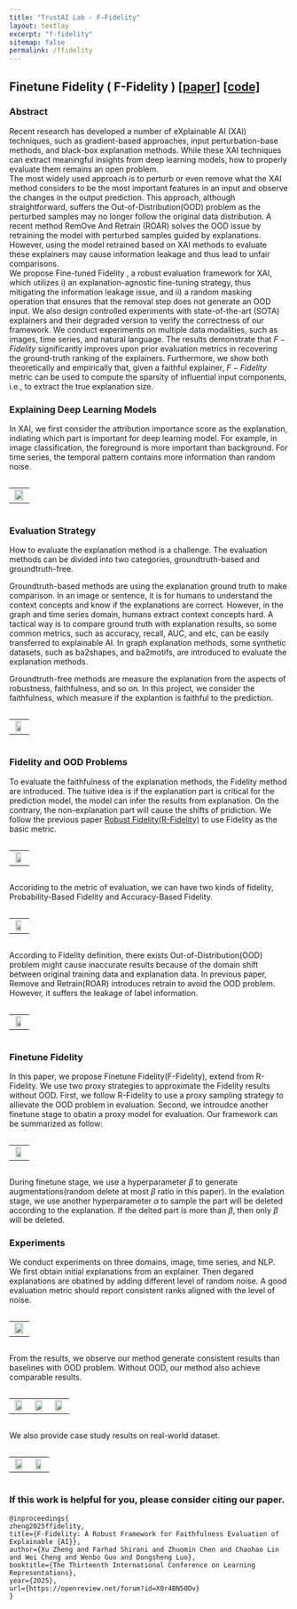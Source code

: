 ```yaml
---
title: "TrustAI Lab - F-Fidelity"
layout: textlay
excerpt: "f-fidelity"
sitemap: false
permalink: /ffidelity
---
```


## Finetune Fidelity ( F-Fidelity )  [[paper]](https://openreview.net/pdf?id=X0r4BN50Dv) [[code]](https://github.com/AslanDing/Finetune-Fidelity) 

### Abstract
Recent research has developed a number of eXplainable AI (XAI) techniques, such as gradient-based approaches, input perturbation-base methods, and black-box explanation methods.
While these XAI techniques can extract meaningful insights from deep learning models, how to properly evaluate them remains an open problem.  
The most widely used approach is to perturb or even remove what the XAI method considers to be the most important features in an input and observe the changes in the output prediction.
This approach, although straightforward, suffers the Out-of-Distribution(OOD) problem as the perturbed samples may no longer follow the original data distribution. 
A recent method RemOve And Retrain (ROAR) solves the OOD issue by retraining the model with perturbed samples guided by explanations. 
However, using the model retrained based on XAI methods to evaluate these explainers may cause information leakage and thus lead to unfair comparisons.  
We propose Fine-tuned Fidelity , a robust evaluation framework for XAI, which utilizes i) an explanation-agnostic fine-tuning strategy, thus mitigating the information leakage issue, and ii) a random masking operation that ensures that the removal step does not generate an OOD input.
We also design controlled experiments with state-of-the-art (SOTA) explainers and their degraded version to verify the correctness of our framework.
We conduct experiments on multiple data modalities, such as images, time series, and natural language. The results demonstrate that $F-Fidelity$ significantly improves upon prior evaluation metrics in recovering the ground-truth ranking of the explainers. 
Furthermore, we show both theoretically and empirically that, given a faithful explainer, $F-Fidelity$ metric can be used to compute the sparsity of influential input components, i.e., to extract the true explanation size. 

### Explaining Deep Learning Models
In XAI, we first consider the attribution importance score as the explanation, indiating which part is important for deep learning model. For example, in image classification, the foreground is more important than background. For time series, the temporal pattern contains more information than random noise.
<div style="display: flex; justify-content: center;">
<table>
  <tr>
    <td> <img src="../images/ffidelity/ffid_page_1.jpg"   style="width: 90%; height: auto; display: block; margin: 0 auto;" alt="" /> </td>
  </tr>
 </table>
</div>



### Evaluation Strategy
How to evaluate the explanation method is a challenge. The evaluation methods can be divided into two categories, groundtruth-based and groundtruth-free.  

Groundtruth-based methods are using the explanation ground truth to make comparison. In an image or sentence, it is for humans to understand the context concepts and know if the explanations are correct. However, in the graph and time series domain, humans extract context concepts hard. A tactical way is to compare ground truth with explanation results, so some common metrics, such as accuracy, recall, AUC, and etc, can be easily transferred to explainable AI. In graph explanation methods, some synthetic datasets, such as ba2shapes, and ba2motifs, are introduced to evaluate the explanation methods. 

Groundtruth-free methods are measure the explanation from the aspects of robustness, faithfulness, and so on. In this project, we consider the faithfulness, which measure if the explantion is faithful to the prediction.
<div style="display: flex; justify-content: center;">
<table>
  <tr>
    <td> <img src="../images/ffidelity/ffid_page_2.png"   style="width: 70%; height: auto; display: block; margin: 0 auto;" alt="" /> </td>
  </tr>
 </table>
</div>

### Fidelity and OOD Problems
To evaluate the faithfulness of the explanation methods, the Fidelity method are introduced. The tuitive idea is if the explanation part is critical for the prediction model, the model can infer the results from explanation. On the contrary, the non-explanation part will cause the shifts of pridiction. We follow the previous paper [Robust Fidelity(R-Fidelity)](https://trustai4s-lab.github.io/fidelity.html) to use Fidelity as the basic metric.
<div style="display: flex; justify-content: center;">
<table>
  <tr>
    <td> <img src="../images/ffidelity/ffid_page_3.png"   style="width: 70%; height: auto; display: block; margin: 0 auto;" alt="" /> </td>
  </tr>
 </table>
</div>

Accoriding to the metric of evaluation, we can have two kinds of fidelity, Probability-Based Fidelity and Accuracy-Based Fidelity.
<div style="display: flex; justify-content: center;">
<table>
  <tr>
    <td> <img src="../images/ffidelity/ffid_page_4.png"   style="width: 70%; height: auto; display: block; margin: 0 auto;" alt="" /> </td>
  </tr>
 </table>
</div>

According to Fidelity definition, there exists Out-of-Distribution(OOD) problem might cause inaccurate results because of the domain shift between original training data and explanation data. In previous paper, Remove and Retrain(ROAR) introduces retrain to avoid the OOD problem. However, it suffers the leakage of label information.
<div style="display: flex; justify-content: center;">
<table>
  <tr>
    <td> <img src="../images/ffidelity/ffid_page_5.png"   style="width: 70%; height: auto; display: block; margin: 0 auto;" alt="" /> </td>
  </tr>
 </table>
</div>
<!-- <center class="ood">
<table>
  <tr>
    <td><img src="../images/ffidelity/ffid_page_5.png"  width = "100%" alt="" align=center /> </td>
  </tr>
 </table>
</center> -->



### Finetune Fidelity
In this paper, we propose Finetune Fidelity(F-Fidelity), extend from R-Fidelity. We use two proxy strategies to approximate the Fidelity results without OOD. First, we follow  R-Fidelity to use a proxy sampling strategy to allievate the OOD problem in evaluation. Second, we introudce another finetune stage to obatin a proxy model for evaluation. Our framework can be summarized as follow:
<div style="display: flex; justify-content: center;">
<table>
  <tr>
    <td> <img src="../images/ffidelity/ffid_page_6.png"   style="width: 70%; height: auto; display: block; margin: 0 auto;" alt="" /> </td>
  </tr>
 </table>
</div>
<!-- <center class="ffid">
<table>
  <tr>
    <td><img src="../images/ffidelity/ffid_page_6.png"  width = "100%" alt="" align=center /> </td>
  </tr>
 </table>
</center> -->

During finetune stage, we use a hyperparameter $\beta$ to generate augmentations(random delete at most $\beta$ ratio in this paper). In the evalation stage, we use another hyperparameter $\alpha$ to sample the part will be deleted according to the explanation. If the delted part is more than $\beta$, then only $\beta$ will be deleted. 


### Experiments
We conduct experiments on three domains, image, time series, and NLP.  We first obtain initial explanations from an explainer. Then degared explanations are obatined by adding different level of random noise. A good evaluation metric should report consistent ranks aligned with the level of noise. 
<div style="display: flex; justify-content: center;">
<!-- <center class="GT"> -->
<table>
  <tr>
    <!-- <td><img src="../images/ffidelity/ffid_page_7.png"  width = "50%" alt="" align=center /> </td> -->
    <td> <img src="../images/ffidelity/ffid_page_7.png"   style="width: 90%; height: auto; display: block; margin: 0 auto;" alt="" /> </td>
  </tr>
 </table>
<!-- </center> -->
</div>


From the results, we observe our method generate consistent results than baselines with OOD problem. Without OOD, our method also achieve comparable results.  
<div style="display: flex; justify-content: center;">
<!-- <center class="GT"> -->
<table>
  <tr>
    <!-- <td><img src="../images/ffidelity/ffid_page_7.png"  width = "50%" alt="" align=center /> </td> -->
    <td> <img src="../images/ffidelity/ffid_page_8.png"   style="width: 80%; height: auto; display: block; margin: 0 auto;" alt="" /> </td>
    <td> <img src="../images/ffidelity/ffid_page_9.png"   style="width: 80%; height: auto; display: block; margin: 0 auto;" alt="" /> </td>
    <td> <img src="../images/ffidelity/ffid_page_10.png"   style="width: 80%; height: auto; display: block; margin: 0 auto;" alt="" /> </td>
  </tr>
 </table>
<!-- </center> -->
</div>

We also provide case study results on real-world dataset.
<div style="display: flex; justify-content: center;">
<!-- <center class="GT"> -->
<table>
  <tr>
    <!-- <td><img src="../images/ffidelity/ffid_page_7.png"  width = "50%" alt="" align=center /> </td> -->
    <td> <img src="../images/ffidelity/ffid_page_11.png"   style="width: 80%; height: auto; display: block; margin: 0 auto;" alt="" /> </td>
    <td> <img src="../images/ffidelity/ffid_page_12.png"   style="width: 70%; height: auto; display: block; margin: 0 auto;" alt="" /> </td>
  </tr>
 </table>
<!-- </center> -->
</div>


### If this work is helpful for you, please consider citing our paper.
```angular2html
@inproceedings{
zheng2025ffidelity,
title={F-Fidelity: A Robust Framework for Faithfulness Evaluation of Explainable {AI}},
author={Xu Zheng and Farhad Shirani and Zhuomin Chen and Chaohao Lin and Wei Cheng and Wenbo Guo and Dongsheng Luo},
booktitle={The Thirteenth International Conference on Learning Representations},
year={2025},
url={https://openreview.net/forum?id=X0r4BN50Dv}
}
```
